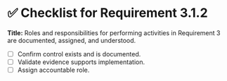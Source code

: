 # ✅ Checklist for Requirement 3.1.2

**Title:** Roles and responsibilities for performing activities in Requirement 3 are documented, assigned, and understood.

- [ ] Confirm control exists and is documented.
- [ ] Validate evidence supports implementation.
- [ ] Assign accountable role.
